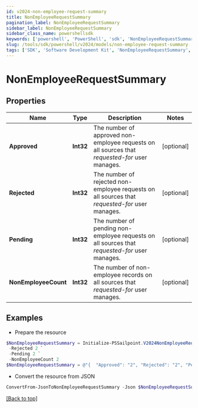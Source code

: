 ```yaml
---
id: v2024-non-employee-request-summary
title: NonEmployeeRequestSummary
pagination_label: NonEmployeeRequestSummary
sidebar_label: NonEmployeeRequestSummary
sidebar_class_name: powershellsdk
keywords: ['powershell', 'PowerShell', 'sdk', 'NonEmployeeRequestSummary', 'V2024NonEmployeeRequestSummary'] 
slug: /tools/sdk/powershell/v2024/models/non-employee-request-summary
tags: ['SDK', 'Software Development Kit', 'NonEmployeeRequestSummary', 'V2024NonEmployeeRequestSummary']
---
```



# NonEmployeeRequestSummary

## Properties

Name | Type | Description | Notes
------------ | ------------- | ------------- | -------------
**Approved** | **Int32** | The number of approved non-employee requests on all sources that *requested-for* user manages. | [optional] 
**Rejected** | **Int32** | The number of rejected non-employee requests on all sources that *requested-for* user manages. | [optional] 
**Pending** | **Int32** | The number of pending non-employee requests on all sources that *requested-for* user manages. | [optional] 
**NonEmployeeCount** | **Int32** | The number of non-employee records on all sources that *requested-for* user manages. | [optional] 

## Examples

- Prepare the resource
```powershell
$NonEmployeeRequestSummary = Initialize-PSSailpoint.V2024NonEmployeeRequestSummary  -Approved 2 `
 -Rejected 2 `
 -Pending 2 `
 -NonEmployeeCount 2
$NonEmployeeRequestSummary = @"{  "Approved": "2", "Rejected": "2", "Pending": "2", "NonEmployeeCount": "2" }"@
```

- Convert the resource from JSON
```powershell
ConvertFrom-JsonToNonEmployeeRequestSummary -Json $NonEmployeeRequestSummary
```


[[Back to top]](#) 

